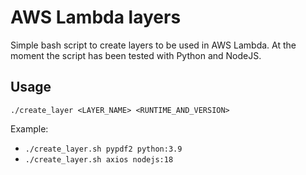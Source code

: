# AWS Lambda layers

Simple bash script to create layers to be used in AWS Lambda. At the moment the script has been tested with Python and NodeJS.

## Usage

`./create_layer <LAYER_NAME> <RUNTIME_AND_VERSION>`

Example:

- `./create_layer.sh pypdf2 python:3.9`
- `./create_layer.sh axios nodejs:18`